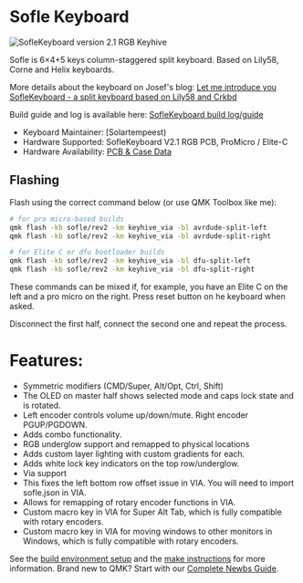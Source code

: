 # Sofle Keyboard

![SofleKeyboard version 2.1 RGB Keyhive](https://i.imgur.com/KdNmNCu.jpg)

Sofle is 6×4+5 keys column-staggered split keyboard. Based on Lily58, Corne and Helix keyboards.

More details about the keyboard on Josef's blog: [Let me introduce you SofleKeyboard - a split keyboard based on Lily58 and Crkbd](https://josef-adamcik.cz/electronics/let-me-introduce-you-sofle-keyboard-split-keyboard-based-on-lily58.html)

Build guide and log is available here: [SofleKeyboard build log/guide](https://josef-adamcik.cz/electronics/soflekeyboard-build-log-and-build-guide.html)

* Keyboard Maintainer: [Solartempeest)  
* Hardware Supported: SofleKeyboard V2.1 RGB PCB, ProMicro / Elite-C
* Hardware Availability: [PCB & Case Data](https://keyhive.xyz/shop/sofle)

## Flashing

Flash using the correct command below (or use QMK Toolbox like me):

```sh
# for pro micro-based builds
qmk flash -kb sofle/rev2 -km keyhive_via -bl avrdude-split-left
qmk flash -kb sofle/rev2 -km keyhive_via -bl avrdude-split-right

# for Elite C or dfu bootloader builds
qmk flash -kb sofle/rev2 -km keyhive_via -bl dfu-split-left
qmk flash -kb sofle/rev2 -km keyhive_via -bl dfu-split-right
```

These commands can be mixed if, for example, you have an Elite C on the left and a pro micro on the right.
Press reset button on he keyboard when asked.

Disconnect the first half, connect the second one and repeat the process.


# Features:

-   Symmetric modifiers (CMD/Super, Alt/Opt, Ctrl, Shift)
-   The OLED on master half shows selected mode and caps lock state and is rotated.
-   Left encoder controls volume up/down/mute. Right encoder PGUP/PGDOWN.
-   Adds combo functionality.
-   RGB underglow support and remapped to physical locations
-   Adds custom layer lighting with custom gradients for each.
-   Adds white lock key indicators on the top row/underglow.
-   Via support
-   This fixes the left bottom row offset issue in VIA. You will need to import sofle.json in VIA.
-   Allows for remapping of rotary encoder functions in VIA.
-   Custom macro key in VIA for Super Alt Tab, which is fully compatible with rotary encoders.
-   Custom macro key in VIA for moving windows to other monitors in Windows, which is fully compatible with rotary encoders.


See the [build environment setup](https://docs.qmk.fm/#/getting_started_build_tools) and the [make instructions](https://docs.qmk.fm/#/getting_started_make_guide) for more information. Brand new to QMK? Start with our [Complete Newbs Guide](https://docs.qmk.fm/#/newbs).
